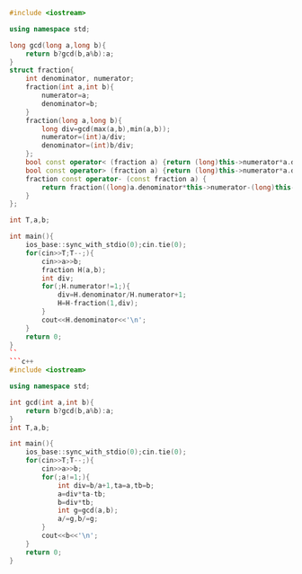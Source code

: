 ```c++
#include <iostream>

using namespace std;

long gcd(long a,long b){
    return b?gcd(b,a%b):a;
}
struct fraction{
    int denominator, numerator;
    fraction(int a,int b){
        numerator=a;
        denominator=b;
    }
    fraction(long a,long b){
        long div=gcd(max(a,b),min(a,b));
        numerator=(int)a/div;
        denominator=(int)b/div;
    };
    bool const operator< (fraction a) {return (long)this->numerator*a.denominator<(long)a.numerator*this->denominator;}
    bool const operator> (fraction a) {return (long)this->numerator*a.denominator>(long)a.numerator*this->denominator;}
    fraction const operator- (const fraction a) {
        return fraction((long)a.denominator*this->numerator-(long)this->denominator*a.numerator,(long)this->denominator*a.denominator);
    }
};

int T,a,b;

int main(){
    ios_base::sync_with_stdio(0);cin.tie(0);
    for(cin>>T;T--;){
        cin>>a>>b;
        fraction H(a,b);
        int div;
        for(;H.numerator!=1;){
            div=H.denominator/H.numerator+1;
            H=H-fraction(1,div);
        }
        cout<<H.denominator<<'\n';
    }
    return 0;
}
``
```c++
#include <iostream>

using namespace std;

int gcd(int a,int b){
    return b?gcd(b,a%b):a;
}
int T,a,b;

int main(){
    ios_base::sync_with_stdio(0);cin.tie(0);
    for(cin>>T;T--;){
        cin>>a>>b;
        for(;a!=1;){
            int div=b/a+1,ta=a,tb=b;
            a=div*ta-tb;
            b=div*tb;
            int g=gcd(a,b);
            a/=g,b/=g;
        }
        cout<<b<<'\n';
    }
    return 0;
}
```
